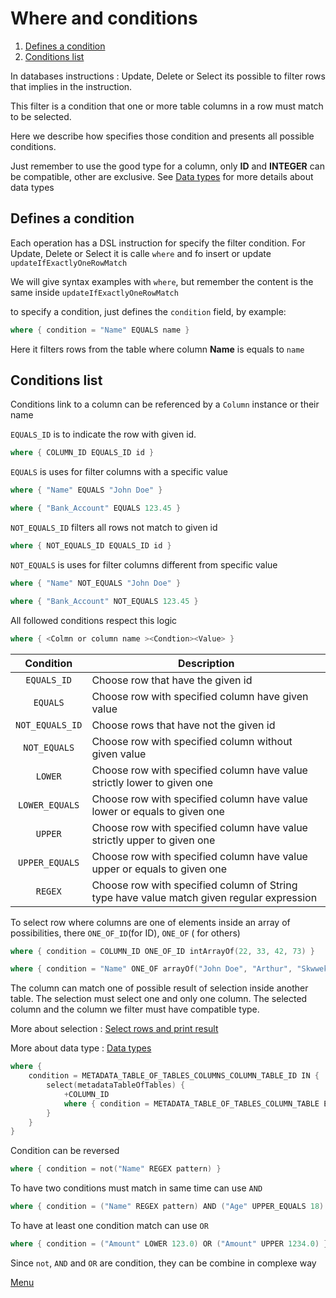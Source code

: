 # Where and conditions

1. [Defines a condition](#defines-a-condition)
1. [Conditions list](#conditions-list)

In databases instructions : Update, Delete or Select its possible to filter rows that implies in the instruction.

This filter is a condition that one or more table columns in a row must match to be selected.

Here we describe how specifies those condition and presents all possible conditions.

Just remember to use the good type for a column, only **ID** and **INTEGER** can be compatible, other are exclusive.
See [Data types](ColumnsAndTable.md#data-types) for more details about data types

## Defines a condition

Each operation has a DSL instruction for specify the filter condition. For Update, Delete or Select it is calle `where`
and fo insert or update `updateIfExactlyOneRowMatch`

We will give syntax examples with `where`, but remember the content is the same inside `updateIfExactlyOneRowMatch`

to specify a condition, just defines the `condition` field, by example:

```kotlin
where { condition = "Name" EQUALS name }
```

Here it filters rows from the table where column **Name** is equals to `name`

## Conditions list

Conditions link to a column can be referenced by a `Column` instance or their name

`EQUALS_ID` is to indicate the row with given id.

```kotlin
where { COLUMN_ID EQUALS_ID id }
```

`EQUALS` is uses for filter columns with a specific value

```kotlin
where { "Name" EQUALS "John Doe" }
```

```kotlin
where { "Bank_Account" EQUALS 123.45 }
```

`NOT_EQUALS_ID` filters all rows not match to given id

```kotlin
where { NOT_EQUALS_ID EQUALS_ID id }
```

`NOT_EQUALS` is uses for filter columns different from specific value

```kotlin
where { "Name" NOT_EQUALS "John Doe" }
```

```kotlin
where { "Bank_Account" NOT_EQUALS 123.45 }
```

All followed conditions respect this logic

```kotlin
where { <Colmn or column name ><Condtion><Value> }
```

|    Condition    | Description                                                                               |
|:---------------:|-------------------------------------------------------------------------------------------|
|   `EQUALS_ID`   | Choose row that have the given id                                                         |
|    `EQUALS`     | Choose row with specified column have given value                                         |
| `NOT_EQUALS_ID` | Choose rows that have not the given id                                                    |
|  `NOT_EQUALS`   | Choose row with specified column without given value                                      |
|     `LOWER`     | Choose row with specified column have value strictly lower to given one                   |
| `LOWER_EQUALS`  | Choose row with specified column have value lower or equals to given one                  |
|     `UPPER`     | Choose row with specified column have value strictly upper to given one                   |
| `UPPER_EQUALS`  | Choose row with specified column have value upper or equals to given one                  |
|     `REGEX`     | Choose row with specified column of String type have value match given regular expression |

To select row where columns are one of elements inside an array of possibilities, there `ONE_OF_ID`(for ID), `ONE_OF` (
for others)

```kotlin
where { condition = COLUMN_ID ONE_OF_ID intArrayOf(22, 33, 42, 73) }
```

```kotlin
where { condition = "Name" ONE_OF arrayOf("John Doe", "Arthur", "Skwwek") }
```

The column can match one of possible result of selection inside another table. The selection must select one and only
one column. The selected column and the column we filter must have compatible type.

More about selection : [Select rows and print result](SelectRowsAndPrintResult.md)

More about data type : [Data types](ColumnsAndTable.md#data-types)

```kotlin
where {
    condition = METADATA_TABLE_OF_TABLES_COLUMNS_COLUMN_TABLE_ID IN {
        select(metadataTableOfTables) {
            +COLUMN_ID
            where { condition = METADATA_TABLE_OF_TABLES_COLUMN_TABLE EQUALS tableName }
        }
    }
}
```

Condition can be reversed

```kotlin
where { condition = not("Name" REGEX pattern) }
```

To have two conditions must match in same time can use `AND`

```kotlin
where { condition = ("Name" REGEX pattern) AND ("Age" UPPER_EQUALS 18) }
```

To have at least one condition match can use `OR`

```kotlin
where { condition = ("Amount" LOWER 123.0) OR ("Amount" UPPER 1234.0) }
```

Since `not`, `AND` and `OR` are condition, they can be combine in complexe way

[Menu](Menu.md)
